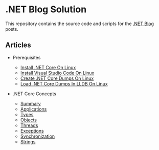 # .NET Blog Solution

This repository contains the source code and scripts for the [.NET Blog](https://medium.com/@meriffa) posts.

## Articles

* Prerequisites

  * [Install .NET Core On Linux](/Resources/Articles/Install%20.NET%20Core%20On%20Linux.md)
  * [Install Visual Studio Code On Linux](/Resources/Articles/Install%20Visual%20Studio%20Code%20On%20Linux.md)
  * [Create .NET Core Dumps On Linux](/Resources/Articles/Create%20.NET%20Core%20Dumps%20On%20Linux.md)
  * [Load .NET Core Dumps In LLDB On Linux](/Resources/Articles/Load%20.NET%20Core%20Dumps%20In%20LLDB%20On%20Linux.md)

* .NET Core Concepts

  * [Summary](/Resources/Articles/.NET%20Core%20Concepts%20(Summary).md)
  * [Applications](/Resources/Articles/.NET%20Core%20Concepts%20(Applications).md)
  * [Types](/Resources/Articles/.NET%20Core%20Concepts%20(Types).md)
  * [Objects](/Resources/Articles/.NET%20Core%20Concepts%20(Objects).md)
  * [Threads](/Resources/Articles/.NET%20Core%20Concepts%20(Threads).md)
  * [Exceptions](/Resources/Articles/.NET%20Core%20Concepts%20(Exceptions).md)
  * [Synchronization](/Resources/Articles/.NET%20Core%20Concepts%20(Synchronization).md)
  * [Strings](/Resources/Articles/.NET%20Core%20Concepts%20(Strings).md)
